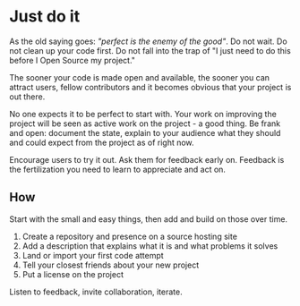# Just do it

As the old saying goes: *"perfect is the enemy of the good"*. Do not wait. Do
not clean up your code first. Do not fall into the trap of "I just need to do
this before I Open Source my project."

The sooner your code is made open and available, the sooner you can attract
users, fellow contributors and it becomes obvious that your project is out
there.

No one expects it to be perfect to start with. Your work on improving the
project will be seen as active work on the project - a good thing. Be frank
and open: document the state, explain to your audience what they should and
could expect from the project as of right now.

Encourage users to try it out. Ask them for feedback early on. Feedback is the
fertilization you need to learn to appreciate and act on.

## How

Start with the small and easy things, then add and build on those over time.

1. Create a repository and presence on a source hosting site
2. Add a description that explains what it is and what problems it solves
3. Land or import your first code attempt
4. Tell your closest friends about your new project
5. Put a license on the project

Listen to feedback, invite collaboration, iterate.

